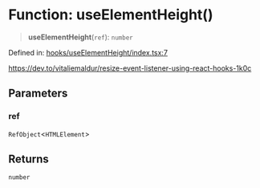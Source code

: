 # Function: useElementHeight()

> **useElementHeight**(`ref`): `number`

Defined in: [hooks/useElementHeight/index.tsx:7](https://github.com/onyx-og/prismal-react/blob/f611b276376e5e5dfd4621937c01a0c007234c7b/src/hooks/useElementHeight/index.tsx#L7)

https://dev.to/vitaliemaldur/resize-event-listener-using-react-hooks-1k0c

## Parameters

### ref

`RefObject`\<`HTMLElement`\>

## Returns

`number`
